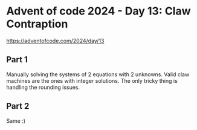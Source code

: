 # Advent of code 2024 - Day 13: Claw Contraption

https://adventofcode.com/2024/day/13

## Part 1

Manually solving the systems of 2 equations with 2 unknowns. Valid claw machines are the ones with integer solutions. The only tricky thing is handling the rounding issues.

## Part 2

Same :)
